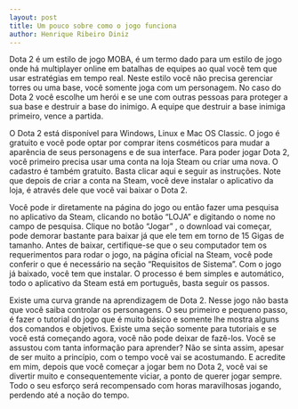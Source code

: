 ```yaml
---
layout: post
title: Um pouco sobre como o jogo funciona
author: Henrique Ribeiro Diniz
---
```


Dota 2 é um estilo de jogo MOBA, é um termo dado para um estilo de jogo onde há multiplayer online em batalhas de equipes ao qual você tem que usar estratégias em tempo real. Neste estilo você não precisa gerenciar torres ou uma base, você somente joga com um personagem. No caso do Dota 2 você escolhe um herói e se une com outras pessoas para proteger a sua base e destruir a base do inimigo. A equipe que destruir a base inimiga primeiro, vence a partida.

O Dota 2 está disponível para Windows, Linux e Mac OS Classic. O jogo é gratuito e você pode optar por comprar itens cosméticos para mudar a aparência de seus personagens e de sua interface. Para poder jogar Dota 2, você primeiro precisa usar uma conta na loja Steam ou criar uma nova. O cadastro é também gratuito. Basta clicar aqui e seguir as instruções. Note que depois de criar a conta na Steam, você deve instalar o aplicativo da loja, é através dele que você vai baixar o Dota 2.

Você pode ir diretamente na página do jogo ou então fazer uma pesquisa no aplicativo da Steam, clicando no botão “LOJA” e digitando o nome no campo de pesquisa. Clique no botão “Jogar” , o download vai começar, pode demorar bastante para baixar já que ele tem em torno de 15 Gigas de tamanho. Antes de baixar, certifique-se que o seu computador tem os requerimentos para rodar o jogo, na página oficial na Steam, você pode conferir o que é necessário na seção “Requisitos de Sistema”. Com o jogo já baixado, você tem que instalar. O processo é bem simples e automático, todo o aplicativo da Steam está em português, basta seguir os passos.

Existe uma curva grande na aprendizagem de Dota 2. Nesse jogo não basta que você saiba controlar os personagens. O seu primeiro e pequeno passo, é fazer o tutorial do jogo que é muito básico e somente lhe mostra alguns dos comandos e objetivos. Existe uma seção somente para tutoriais e se você está começando agora, você não pode deixar de fazê-los. Você se assustou com tanta informação para aprender? Não se sinta assim, apesar de ser muito a princípio, com o tempo você vai se acostumando. E acredite em mim, depois que você começar a jogar bem no Dota 2, você vai se divertir muito e consequentemente viciar, a ponto de querer jogar sempre. Todo o seu esforço será recompensado com horas maravilhosas jogando, perdendo até a noção do tempo.